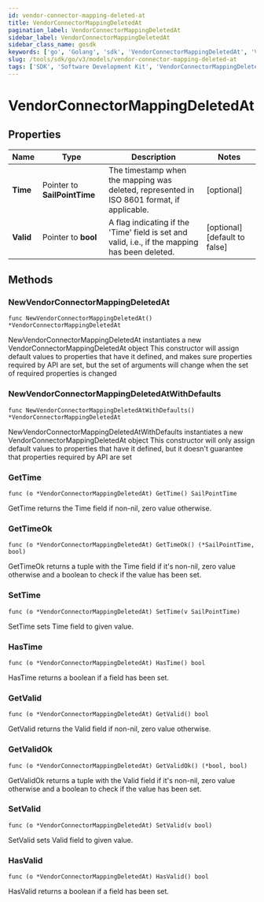 ```yaml
---
id: vendor-connector-mapping-deleted-at
title: VendorConnectorMappingDeletedAt
pagination_label: VendorConnectorMappingDeletedAt
sidebar_label: VendorConnectorMappingDeletedAt
sidebar_class_name: gosdk
keywords: ['go', 'Golang', 'sdk', 'VendorConnectorMappingDeletedAt', 'VendorConnectorMappingDeletedAt'] 
slug: /tools/sdk/go/v3/models/vendor-connector-mapping-deleted-at
tags: ['SDK', 'Software Development Kit', 'VendorConnectorMappingDeletedAt', 'VendorConnectorMappingDeletedAt']
---
```


# VendorConnectorMappingDeletedAt

## Properties

Name | Type | Description | Notes
------------ | ------------- | ------------- | -------------
**Time** | Pointer to **SailPointTime** | The timestamp when the mapping was deleted, represented in ISO 8601 format, if applicable. | [optional] 
**Valid** | Pointer to **bool** | A flag indicating if the 'Time' field is set and valid, i.e., if the mapping has been deleted. | [optional] [default to false]

## Methods

### NewVendorConnectorMappingDeletedAt

`func NewVendorConnectorMappingDeletedAt() *VendorConnectorMappingDeletedAt`

NewVendorConnectorMappingDeletedAt instantiates a new VendorConnectorMappingDeletedAt object
This constructor will assign default values to properties that have it defined,
and makes sure properties required by API are set, but the set of arguments
will change when the set of required properties is changed

### NewVendorConnectorMappingDeletedAtWithDefaults

`func NewVendorConnectorMappingDeletedAtWithDefaults() *VendorConnectorMappingDeletedAt`

NewVendorConnectorMappingDeletedAtWithDefaults instantiates a new VendorConnectorMappingDeletedAt object
This constructor will only assign default values to properties that have it defined,
but it doesn't guarantee that properties required by API are set

### GetTime

`func (o *VendorConnectorMappingDeletedAt) GetTime() SailPointTime`

GetTime returns the Time field if non-nil, zero value otherwise.

### GetTimeOk

`func (o *VendorConnectorMappingDeletedAt) GetTimeOk() (*SailPointTime, bool)`

GetTimeOk returns a tuple with the Time field if it's non-nil, zero value otherwise
and a boolean to check if the value has been set.

### SetTime

`func (o *VendorConnectorMappingDeletedAt) SetTime(v SailPointTime)`

SetTime sets Time field to given value.

### HasTime

`func (o *VendorConnectorMappingDeletedAt) HasTime() bool`

HasTime returns a boolean if a field has been set.

### GetValid

`func (o *VendorConnectorMappingDeletedAt) GetValid() bool`

GetValid returns the Valid field if non-nil, zero value otherwise.

### GetValidOk

`func (o *VendorConnectorMappingDeletedAt) GetValidOk() (*bool, bool)`

GetValidOk returns a tuple with the Valid field if it's non-nil, zero value otherwise
and a boolean to check if the value has been set.

### SetValid

`func (o *VendorConnectorMappingDeletedAt) SetValid(v bool)`

SetValid sets Valid field to given value.

### HasValid

`func (o *VendorConnectorMappingDeletedAt) HasValid() bool`

HasValid returns a boolean if a field has been set.


